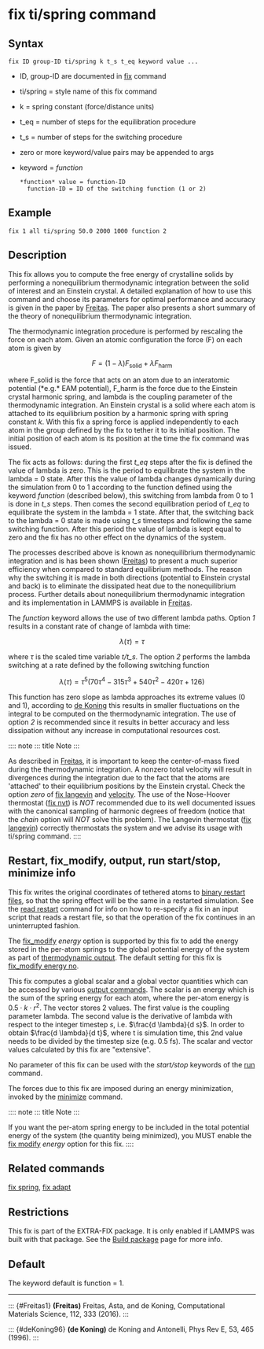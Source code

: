 # fix ti/spring command

## Syntax

    fix ID group-ID ti/spring k t_s t_eq keyword value ...

-   ID, group-ID are documented in [fix](fix) command

-   ti/spring = style name of this fix command

-   k = spring constant (force/distance units)

-   t_eq = number of steps for the equilibration procedure

-   t_s = number of steps for the switching procedure

-   zero or more keyword/value pairs may be appended to args

-   keyword = *function*

        *function* value = function-ID
          function-ID = ID of the switching function (1 or 2)

## Example

``` LAMMPS
fix 1 all ti/spring 50.0 2000 1000 function 2
```

## Description

This fix allows you to compute the free energy of crystalline solids by
performing a nonequilibrium thermodynamic integration between the solid
of interest and an Einstein crystal. A detailed explanation of how to
use this command and choose its parameters for optimal performance and
accuracy is given in the paper by [Freitas](Freitas1). The paper also
presents a short summary of the theory of nonequilibrium thermodynamic
integration.

The thermodynamic integration procedure is performed by rescaling the
force on each atom. Given an atomic configuration the force (F) on each
atom is given by

$$F = \left( 1-\lambda \right) F_{\text{solid}} + \lambda F_{\text{harm}}$$

where F_solid is the force that acts on an atom due to an interatomic
potential (\*e.g.\* EAM potential), F_harm is the force due to the
Einstein crystal harmonic spring, and lambda is the coupling parameter
of the thermodynamic integration. An Einstein crystal is a solid where
each atom is attached to its equilibrium position by a harmonic spring
with spring constant *k*. With this fix a spring force is applied
independently to each atom in the group defined by the fix to tether it
to its initial position. The initial position of each atom is its
position at the time the fix command was issued.

The fix acts as follows: during the first *t_eq* steps after the fix is
defined the value of lambda is zero. This is the period to equilibrate
the system in the lambda = 0 state. After this the value of lambda
changes dynamically during the simulation from 0 to 1 according to the
function defined using the keyword *function* (described below), this
switching from lambda from 0 to 1 is done in *t_s* steps. Then comes the
second equilibration period of *t_eq* to equilibrate the system in the
lambda = 1 state. After that, the switching back to the lambda = 0 state
is made using *t_s* timesteps and following the same switching function.
After this period the value of lambda is kept equal to zero and the fix
has no other effect on the dynamics of the system.

The processes described above is known as nonequilibrium thermodynamic
integration and is has been shown ([Freitas](Freitas1)) to present a
much superior efficiency when compared to standard equilibrium methods.
The reason why the switching it is made in both directions (potential to
Einstein crystal and back) is to eliminate the dissipated heat due to
the nonequilibrium process. Further details about nonequilibrium
thermodynamic integration and its implementation in LAMMPS is available
in [Freitas](Freitas1).

The *function* keyword allows the use of two different lambda paths.
Option *1* results in a constant rate of change of lambda with time:

$$\lambda(\tau) = \tau$$

where $\tau$ is the scaled time variable *t/t_s*. The option *2*
performs the lambda switching at a rate defined by the following
switching function

$$\lambda(\tau) = \tau^5 \left( 70 \tau^4 - 315 \tau^3 + 540 \tau^2 -
420 \tau + 126 \right)$$

This function has zero slope as lambda approaches its extreme values (0
and 1), according to [de Koning](deKoning96) this results in smaller
fluctuations on the integral to be computed on the thermodynamic
integration. The use of option *2* is recommended since it results in
better accuracy and less dissipation without any increase in
computational resources cost.

:::: note
::: title
Note
:::

As described in [Freitas](Freitas1), it is important to keep the
center-of-mass fixed during the thermodynamic integration. A nonzero
total velocity will result in divergences during the integration due to
the fact that the atoms are \'attached\' to their equilibrium positions
by the Einstein crystal. Check the option *zero* of [fix
langevin](fix_langevin) and [velocity](velocity). The use of the
Nose-Hoover thermostat ([fix nvt](fix_nh)) is *NOT* recommended due to
its well documented issues with the canonical sampling of harmonic
degrees of freedom (notice that the *chain* option will *NOT* solve this
problem). The Langevin thermostat ([fix langevin](fix_langevin))
correctly thermostats the system and we advise its usage with ti/spring
command.
::::

## Restart, fix_modify, output, run start/stop, minimize info

This fix writes the original coordinates of tethered atoms to [binary
restart files](restart), so that the spring effect will be the same in a
restarted simulation. See the [read restart](read_restart) command for
info on how to re-specify a fix in an input script that reads a restart
file, so that the operation of the fix continues in an uninterrupted
fashion.

The [fix_modify](fix_modify) *energy* option is supported by this fix to
add the energy stored in the per-atom springs to the global potential
energy of the system as part of [thermodynamic output](thermo_style).
The default setting for this fix is [fix_modify energy no](fix_modify).

This fix computes a global scalar and a global vector quantities which
can be accessed by various [output commands](Howto_output). The scalar
is an energy which is the sum of the spring energy for each atom, where
the per-atom energy is $0.5 \cdot k \cdot r^2$. The vector stores 2
values. The first value is the coupling parameter lambda. The second
value is the derivative of lambda with respect to the integer timestep
*s*, i.e. $\frac{d \lambda}{d s}$. In order to obtain
$\frac{d \lambda}{d t}$, where t is simulation time, this 2nd value
needs to be divided by the timestep size (e.g. 0.5 fs). The scalar and
vector values calculated by this fix are \"extensive\".

No parameter of this fix can be used with the *start/stop* keywords of
the [run](run) command.

The forces due to this fix are imposed during an energy minimization,
invoked by the [minimize](minimize) command.

:::: note
::: title
Note
:::

If you want the per-atom spring energy to be included in the total
potential energy of the system (the quantity being minimized), you MUST
enable the [fix modify](fix_modify) *energy* option for this fix.
::::

## Related commands

[fix spring](fix_spring), [fix adapt](fix_adapt)

## Restrictions

This fix is part of the EXTRA-FIX package. It is only enabled if LAMMPS
was built with that package. See the [Build package](Build_package) page
for more info.

## Default

The keyword default is function = 1.

------------------------------------------------------------------------

::: {#Freitas1}
**(Freitas)** Freitas, Asta, and de Koning, Computational Materials
Science, 112, 333 (2016).
:::

::: {#deKoning96}
**(de Koning)** de Koning and Antonelli, Phys Rev E, 53, 465 (1996).
:::
